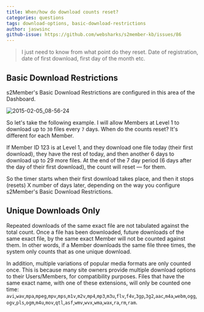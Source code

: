 ```yaml
---
title: When/how do download counts reset?
categories: questions
tags: download-options, basic-download-restrictions
author: jaswsinc
github-issue: https://github.com/websharks/s2member-kb/issues/86
---
```


> I just need to know from what point do they reset. Date of registration, date of first download, first day of the month etc.

## Basic Download Restrictions

s2Member's Basic Download Restrictions are configured in this area of the Dashboard.

![2015-02-05_08-56-24](https://cloud.githubusercontent.com/assets/1563559/6065850/f3d91a02-ad14-11e4-946a-c3ff275eee08.png)

So let's take the following example. I will allow Members at Level 1 to download up to `30` files every `7` days. When do the counts reset? It's different for each Member.

If Member ID 123 is at Level 1, and they download one file today (their first download), they have the rest of today, and then another 6 days to download up to 29 more files. At the end of the 7 day period (6 days after the day of their first download), the count will reset — for them.

So the timer starts when their first download takes place, and then it stops (resets) X number of days later, depending on the way you configure s2Member's Basic Download Restrictions.

## Unique Downloads Only

Repeated downloads of the same exact file are not tabulated against the total count. Once a file has been downloaded, future downloads of the same exact file, by the same exact Member will not be counted against them. In other words, if a Member downloads the same file three times, the system only counts that as one unique download.

In addition, multiple variations of popular media formats are only counted once. This is because many site owners provide multiple download options to their Users/Members, for compatibility purposes. Files that have the same exact name, with one of these extensions, will only be counted one time: `avi`,`wav`,`mpa`,`mpeg`,`mpv`,`mps`,`m1v`,`m2v`,`mp4`,`mp3`,`m3u`,`flv`,`f4v`,`3gp`,`3g2`,`aac`,`m4a`,`webm`,`ogg`,`ogv`,`pls`,`ogm`,`m4u`,`mov`,`qtl`,`asf`,`wmv`,`wvx`,`wma`,`wax`,`ra`,`rm`,`ram`.